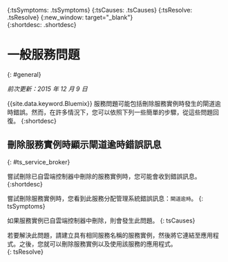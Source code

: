 {:tsSymptoms: .tsSymptoms} 
{:tsCauses: .tsCauses} 
{:tsResolve: .tsResolve} 
{:new_window: target="_blank"}  
{:shortdesc: .shortdesc}


# 一般服務問題
{: #general}

*前次更新：2015 年 12 月 9 日*

{{site.data.keyword.Bluemix}} 服務問題可能包括刪除服務實例時發生的閘道逾時錯誤。然而，在許多情況下，您可以依照下列一些簡單的步驟，從這些問題回復。
{:shortdesc}

## 刪除服務實例時顯示閘道逾時錯誤訊息
{: #ts_service_broker}

嘗試刪除已自雲端控制器中刪除的服務實例時，您可能會收到錯誤訊息。
{:shortdesc}


嘗試刪除服務實例時，您看到此服務分配管理系統錯誤訊息：`閘道逾時`。
{: tsSymptoms}


如果服務實例已自雲端控制器中刪除，則會發生此問題。
{: tsCauses}


若要解決此問題，請建立具有相同服務名稱的服務實例，然後將它連結至應用程式。之後，您就可以刪除服務實例以及使用該服務的應用程式。   
{: tsResolve}


